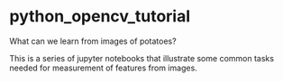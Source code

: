 # python_opencv_tutorial
What can we learn from images of potatoes?


This is a series of jupyter notebooks that illustrate some common tasks needed for measurement of features from images. 
